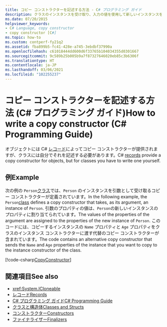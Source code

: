 ```yaml
---
title: コピー コンストラクターを記述する方法 - C# プログラミング ガイド
description: クラスのインスタンスを受け取り、入力の値を使用して新しいインスタンスを返すコピー コンストラクターを C# で記述する方法について説明します。
ms.date: 07/20/2015
helpviewer_keywords:
- C# Language, copy constructor
- copy constructor [C#]
ms.topic: how-to
ms.custom: contperf-fy21q2
ms.assetid: fba899b5-fc41-428e-a745-3ebdbf37990a
ms.openlocfilehash: c61018444dd600d6f33765b104034355d0301667
ms.sourcegitcommit: 9c589b25b005b9a7f87327646020eb85c3b6306f
ms.translationtype: HT
ms.contentlocale: ja-JP
ms.lasthandoff: 03/06/2021
ms.locfileid: "102255237"
---
```

# <a name="how-to-write-a-copy-constructor-c-programming-guide"></a><span data-ttu-id="7c0e0-103">コピー コンストラクターを記述する方法 (C# プログラミング ガイド)</span><span class="sxs-lookup"><span data-stu-id="7c0e0-103">How to write a copy constructor (C# Programming Guide)</span></span>

<span data-ttu-id="7c0e0-104">オブジェクトには C# [レコード](records.md)によってコピー コンストラクターが提供されますが、クラスには自分でそれを記述する必要があります。</span><span class="sxs-lookup"><span data-stu-id="7c0e0-104">C# [records](records.md) provide a copy constructor for objects, but for classes you have to write one yourself.</span></span>  
  
## <a name="example"></a><span data-ttu-id="7c0e0-105">例</span><span class="sxs-lookup"><span data-stu-id="7c0e0-105">Example</span></span>  

 <span data-ttu-id="7c0e0-106">次の例の `Person`[クラス](../../language-reference/keywords/class.md)では、`Person` のインスタンスを引数として受け取るコピー コンストラクターが定義されています。</span><span class="sxs-lookup"><span data-stu-id="7c0e0-106">In the following example, the `Person`[class](../../language-reference/keywords/class.md) defines a copy constructor that takes, as its argument, an instance of `Person`.</span></span> <span data-ttu-id="7c0e0-107">引数のプロパティの値は、`Person`の新しいインスタンスのプロパティに割り当てられています。</span><span class="sxs-lookup"><span data-stu-id="7c0e0-107">The values of the properties of the argument are assigned to the properties of the new instance of `Person`.</span></span> <span data-ttu-id="7c0e0-108">このコードには、コピーするインスタンスの `Name` プロパティと `Age` プロパティをクラスのインスタンス コンストラクターに渡す代替のコピー コンストラクターが含まれています。</span><span class="sxs-lookup"><span data-stu-id="7c0e0-108">The code contains an alternative copy constructor that sends the `Name` and `Age` properties of the instance that you want to copy to the instance constructor of the class.</span></span>  
  
 [!code-csharp[CopyConstructor](snippets/how-to-write-a-copy-constructor/Program.cs)]

## <a name="see-also"></a><span data-ttu-id="7c0e0-109">関連項目</span><span class="sxs-lookup"><span data-stu-id="7c0e0-109">See also</span></span>

- <xref:System.ICloneable>
- [<span data-ttu-id="7c0e0-110">レコード</span><span class="sxs-lookup"><span data-stu-id="7c0e0-110">Records</span></span>](records.md)
- [<span data-ttu-id="7c0e0-111">C# プログラミング ガイド</span><span class="sxs-lookup"><span data-stu-id="7c0e0-111">C# Programming Guide</span></span>](../index.md)
- [<span data-ttu-id="7c0e0-112">クラスと構造体</span><span class="sxs-lookup"><span data-stu-id="7c0e0-112">Classes and Structs</span></span>](./index.md)
- [<span data-ttu-id="7c0e0-113">コンストラクター</span><span class="sxs-lookup"><span data-stu-id="7c0e0-113">Constructors</span></span>](./constructors.md)
- [<span data-ttu-id="7c0e0-114">ファイナライザー</span><span class="sxs-lookup"><span data-stu-id="7c0e0-114">Finalizers</span></span>](./destructors.md)
